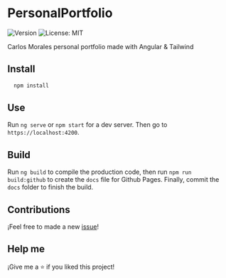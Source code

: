 # PersonalPortfolio

![Version](https://img.shields.io/badge/version-1.2.0-blue.svg?cacheSeconds=2592000)
![License: MIT](https://img.shields.io/badge/License-MIT-yellow.svg)

Carlos Morales personal portfolio made with Angular & Tailwind

## Install

```sh
  npm install
```

## Use

Run `ng serve` or `npm start` for a dev server. Then go to `https://localhost:4200`.

## Build

Run `ng build` to compile the production code, then run `npm run build:github` to create the `docs` file for Github Pages. Finally, commit the `docs` folder to finish the build.

## Contributions

¡Feel free to made a new [issue](https://github.com/KrlosPK/krlospk.github.io/issues/new)!

## Help me

¡Give me a ⭐ if you liked this project!
